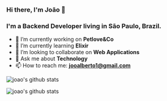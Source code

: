 ### Hi there, I'm João 👋

### I'm a Backend Developer living in São Paulo, Brazil.

- 🔭 I’m currently working on **Petlove&Co**
- 🌱 I’m currently learning **Elixir**
- 👯 I’m looking to collaborate on **Web Applications**
- 💬 Ask me about **Technology**
- 📫 How to reach me: **jooalberto1@gmail.com**

![joao's github stats](https://github-readme-stats.vercel.app/api/top-langs?username=joaoalber&hide=html&layout=compact)

![joao's github stats](https://github-readme-stats.vercel.app/api?username=joaoalber&show_icons=true)
